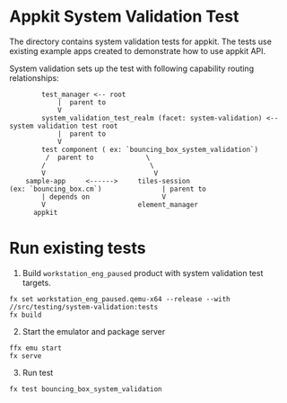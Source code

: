 # Appkit System Validation Test

The directory contains system validation tests for appkit. The tests use existing example apps created to demonstrate how to use appkit API.

System validation sets up the test with following capability routing relationships:

```
        test_manager <-- root
            |  parent to
            V
        system_validation_test_realm (facet: system-validation) <-- system validation test root
            |  parent to
            V
        test component ( ex: `bouncing_box_system_validation`)
         /  parent to             \
        /                          \
        V                           V
    sample-app     <------>     tiles-session
(ex: `bouncing_box.cm`)               | parent to
        | depends on                  V
        V                       element_manager
      appkit
```

# Run existing tests

1. Build `workstation_eng_paused` product with system validation test targets.

```
fx set workstation_eng_paused.qemu-x64 --release --with //src/testing/system-validation:tests
fx build
```

2. Start the emulator and package server

```
ffx emu start
fx serve
```

3. Run test

```
fx test bouncing_box_system_validation
```
